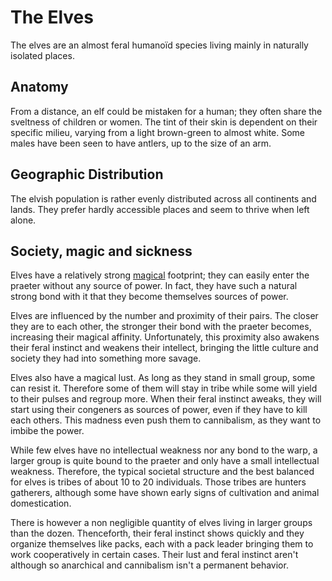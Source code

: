 # The Elves
The elves are an almost feral humanoïd species living mainly in naturally isolated places.

## Anatomy
From a distance, an elf could be mistaken for a human; they often share the sveltness of children or women.
The tint of their skin is dependent on their specific milieu, varying from a light brown-green to almost white.
Some males have been seen to have antlers, up to the size of an arm.

## Geographic Distribution
The elvish population is rather evenly distributed across all continents and lands.
They prefer hardly accessible places and seem to thrive when left alone.

## Society, magic and sickness
Elves have a relatively strong [magical](/Magic/Magic.md) footprint; they can easily enter the praeter without any source of power. In fact, they have such a natural strong bond with it that they become themselves sources of power.

Elves are influenced by the number and proximity of their pairs. The closer they are to each other, the stronger their bond with the praeter becomes, increasing their magical affinity. Unfortunately, this proximity also awakens their feral instinct and weakens their intellect, bringing the little culture and society they had into something more savage.

Elves also have a magical lust. As long as they stand in small group, some can resist it. Therefore some of them will stay in tribe while some will yield to their pulses and regroup more. When their feral instinct aweaks, they will start using their congeners as sources of power, even if they have to kill each others. This madness even push them to cannibalism, as they want to imbibe the power.

While few elves have no intellectual weakness nor any bond to the warp, a larger group is quite bound to the praeter and only have a small intellectual weakness. Therefore, the typical societal structure and the best balanced for elves is tribes of about 10 to 20 individuals. Those tribes are hunters gatherers, although some have shown early signs of cultivation and animal domestication.

There is however a non negligible quantity of elves living in larger groups than the dozen. Thenceforth, their feral instinct shows quickly  and they organize themselves like packs, each with a pack leader bringing them to work cooperatively in certain cases. Their lust and feral instinct aren't although so anarchical and cannibalism isn't a permanent behavior.


